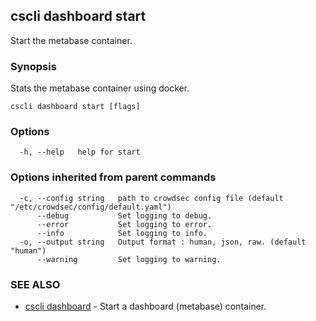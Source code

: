 ## cscli dashboard start

Start the metabase container.

### Synopsis

Stats the metabase container using docker.

```
cscli dashboard start [flags]
```

### Options

```
  -h, --help   help for start
```

### Options inherited from parent commands

```
  -c, --config string   path to crowdsec config file (default "/etc/crowdsec/config/default.yaml")
      --debug           Set logging to debug.
      --error           Set logging to error.
      --info            Set logging to info.
  -o, --output string   Output format : human, json, raw. (default "human")
      --warning         Set logging to warning.
```

### SEE ALSO

* [cscli dashboard](cscli_dashboard.md)	 - Start a dashboard (metabase) container.


